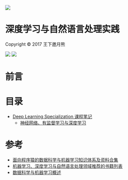 ![](https://coding.net/u/hoteam/p/Cache/git/raw/master/2017/8/1/Deep-learningheader.jpg)

# 深度学习与自然语言处理实践

Copyright © 2017 王下邀月熊

![](https://camo.githubusercontent.com/322fefce6b2264d9ff2ad35ea5dcd4622e437b04/68747470733a2f2f696d672e736869656c64732e696f2f62616467652f4c6963656e73652d434325323042592d2d4e432d2d5341253230342e302d626c75652e737667)
![](https://camo.githubusercontent.com/d4e0f63e9613ee474a7dfdc23c240b9795712c96/68747470733a2f2f696d672e736869656c64732e696f2f62616467652f5052732d77656c636f6d652d627269676874677265656e2e737667)


# 前言

# 目录

- [Deep Learning Specialization 课程笔记](https://www.coursera.org/specializations/deep-learning)
    - [神经网络、有监督学习与深度学习]()


# 参考
- [面向程序猿的数据科学与机器学习知识体系及资料合集](https://github.com/wxyyxc1992/DataScience-And-MachineLearning-Handbook-For-Coders/blob/master/DataScienceAI-Reference.md)
- [机器学习、深度学习与自然语言处理领域推荐的书籍列表](https://zhuanlan.zhihu.com/p/25612011) 
- [数据科学与机器学习概述](https://github.com/wxyyxc1992/DataScience-And-MachineLearning-Handbook-For-Coders/blob/master/DataScienceAI.md)
